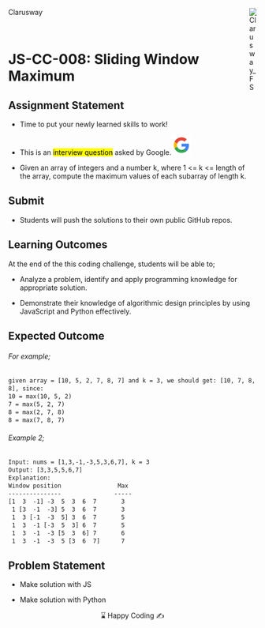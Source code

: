 <p>Clarusway<img align="right"
  src="https://secure.meetupstatic.com/photos/event/3/1/b/9/600_488352729.jpeg" alt="Clarusway_FS" width="15px"></p>
<br>

# JS-CC-008: Sliding Window Maximum

## Assignment Statement

- Time to put your newly learned skills to work!

- This is an <mark>interview question</mark> asked by Google.<img src="google.jpg" alt="drawing" width="40"/>

- Given an array of integers and a number k, where 1 <= k <= length of the array, compute the maximum values of each subarray of length k.


## Submit

- Students will push the solutions to their own public GitHub repos.

## Learning Outcomes

At the end of the this coding challenge, students will be able to;

- Analyze a problem, identify and apply programming knowledge for appropriate solution.

- Demonstrate their knowledge of algorithmic design principles by using JavaScript and Python effectively.

## Expected Outcome

###### For example; 

```
given array = [10, 5, 2, 7, 8, 7] and k = 3, we should get: [10, 7, 8, 8], since:
10 = max(10, 5, 2)
7 = max(5, 2, 7)
8 = max(2, 7, 8)
8 = max(7, 8, 7)

```
###### Example 2;
```
Input: nums = [1,3,-1,-3,5,3,6,7], k = 3
Output: [3,3,5,5,6,7]
Explanation: 
Window position                Max
---------------               -----
[1  3  -1] -3  5  3  6  7       3
 1 [3  -1  -3] 5  3  6  7       3
 1  3 [-1  -3  5] 3  6  7       5
 1  3  -1 [-3  5  3] 6  7       5
 1  3  -1  -3 [5  3  6] 7       6
 1  3  -1  -3  5 [3  6  7]      7
```




## Problem Statement

- Make solution with JS

- Make solution with Python

<center> ⌛ Happy Coding  ✍ </center>
